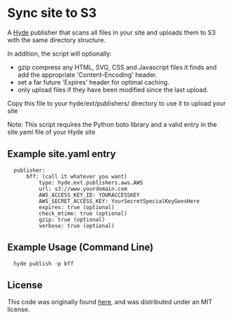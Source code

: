 # Sync site to S3 #
  
  A [Hyde](http://pydoc.net/hyde/latest/) publisher that scans all files in your site and
  uploads them to S3 with the same directory structure.
  
  In addition, the script will optionally:
  
  - gzip compress any HTML, SVG, CSS and Javascript files it 
    finds and add the appropriate 'Content-Encoding' header.
  - set a far future 'Expires' header for optimal caching.
  - only upload files if they have been modified since the 
    last upload.
  
  Copy this file to your hyde/ext/publishers/ directory
  to use it to upload your site
  
  Note: This script requires the Python boto library and a
  valid entry in the site.yaml file of your Hyde site
    
  
## Example site.yaml entry ##

  
      publisher:           
		  bff: (call it whatever you want)
			  type: hyde.ext.publishers.aws.AWS
			  url: s3://www.yourdomain.com
			  AWS_ACCESS_KEY_ID: YOURACCESSKEY
			  AWS_SECRET_ACCESS_KEY: YourSecretSpecialKeyGoesHere     
			  expires: true (optional)
			  check_mtime: true (optional)
			  gzip: true (optional)       
			  verbose: true (optional)
			  
## Example Usage (Command Line) ##

	  hyde publish -p bff
    
## License ##

This code was originally found [here](https://texample.googlecode.com/svn-history/r159/trunk/apps/s3sync/management/commands/s3sync.py), and was distributed under an MIT license.

